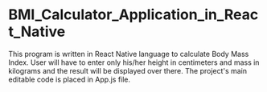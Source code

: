 # BMI_Calculator_Application_in_React_Native
This program is written in React Native language to calculate Body Mass Index. User will have to enter only his/her height in centimeters and mass in kilograms and the result will be displayed over there. 
The project's main editable code is placed in App.js file.
